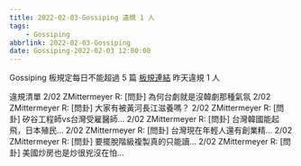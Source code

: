 ```yaml
---
title: 2022-02-03-Gossiping 違規 1 人
tags:
    - Gossiping
abbrlink: 2022-02-03-Gossiping
date: Gossiping-2022-02-03 12:00:00
---
```

Gossiping 板規定每日不能超過 5 篇 [板規連結](https://www.ptt.cc/bbs/Gossiping/M.1637425085.A.07D.html)
昨天違規 1 人<!-- more -->

違規清單
2/02 ZMittermeyer R: [問卦] 為何台劇就是沒韓劇那種氣氛
2/02 ZMittermeyer R: [問卦] 大家有被黃河長江滋養嗎？
2/02 ZMittermeyer R: [問卦] 矽谷工程師vs台灣受雇醫師…
2/02 ZMittermeyer R: [問卦] 台灣韓國能起飛，日本殖民…
2/02 ZMittermeyer R: [問卦] 台灣現在年輕人還有創業精…
2/02 ZMittermeyer R: [問卦] 要擺脫階級複製真的只能讀…
2/02 ZMittermeyer R: [問卦] 美國炒房也是炒很兇沒在怕…